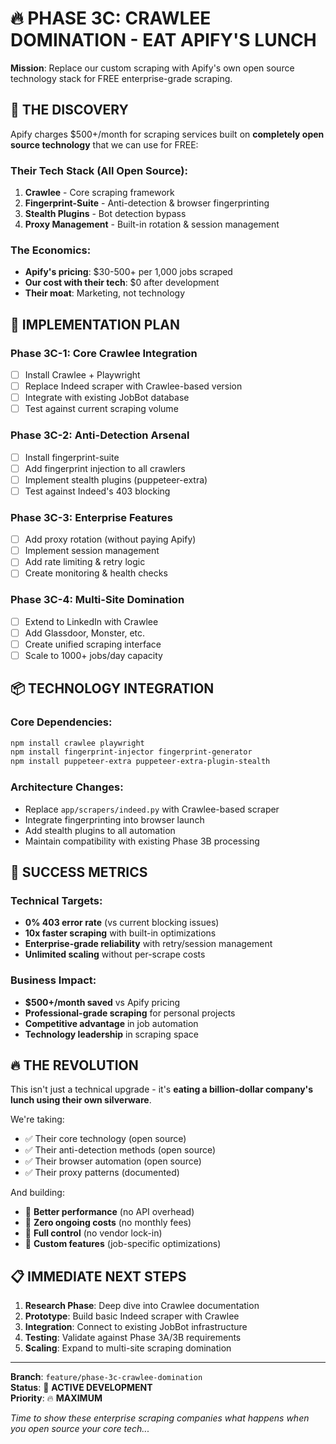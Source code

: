 # 🔥 PHASE 3C: CRAWLEE DOMINATION - EAT APIFY'S LUNCH

**Mission**: Replace our custom scraping with Apify's own open source technology stack for FREE enterprise-grade scraping.

## 🎯 THE DISCOVERY

Apify charges $500+/month for scraping services built on **completely open source technology** that we can use for FREE:

### **Their Tech Stack (All Open Source):**
1. **Crawlee** - Core scraping framework
2. **Fingerprint-Suite** - Anti-detection & browser fingerprinting  
3. **Stealth Plugins** - Bot detection bypass
4. **Proxy Management** - Built-in rotation & session management

### **The Economics:**
- **Apify's pricing**: $30-500+ per 1,000 jobs scraped
- **Our cost with their tech**: $0 after development
- **Their moat**: Marketing, not technology

## 🚀 IMPLEMENTATION PLAN

### **Phase 3C-1: Core Crawlee Integration**
- [ ] Install Crawlee + Playwright
- [ ] Replace Indeed scraper with Crawlee-based version
- [ ] Integrate with existing JobBot database
- [ ] Test against current scraping volume

### **Phase 3C-2: Anti-Detection Arsenal**
- [ ] Install fingerprint-suite
- [ ] Add fingerprint injection to all crawlers
- [ ] Implement stealth plugins (puppeteer-extra)
- [ ] Test against Indeed's 403 blocking

### **Phase 3C-3: Enterprise Features**
- [ ] Add proxy rotation (without paying Apify)
- [ ] Implement session management
- [ ] Add rate limiting & retry logic
- [ ] Create monitoring & health checks

### **Phase 3C-4: Multi-Site Domination**
- [ ] Extend to LinkedIn with Crawlee
- [ ] Add Glassdoor, Monster, etc.
- [ ] Create unified scraping interface
- [ ] Scale to 1000+ jobs/day capacity

## 📦 TECHNOLOGY INTEGRATION

### **Core Dependencies:**
```bash
npm install crawlee playwright
npm install fingerprint-injector fingerprint-generator
npm install puppeteer-extra puppeteer-extra-plugin-stealth
```

### **Architecture Changes:**
- Replace `app/scrapers/indeed.py` with Crawlee-based scraper
- Integrate fingerprinting into browser launch
- Add stealth plugins to all automation
- Maintain compatibility with existing Phase 3B processing

## 🎯 SUCCESS METRICS

### **Technical Targets:**
- **0% 403 error rate** (vs current blocking issues)
- **10x faster scraping** with built-in optimizations
- **Enterprise-grade reliability** with retry/session management
- **Unlimited scaling** without per-scrape costs

### **Business Impact:**
- **$500+/month saved** vs Apify pricing
- **Professional-grade scraping** for personal projects
- **Competitive advantage** in job automation
- **Technology leadership** in scraping space

## 🔥 THE REVOLUTION

This isn't just a technical upgrade - it's **eating a billion-dollar company's lunch using their own silverware**.

We're taking:
- ✅ Their core technology (open source)
- ✅ Their anti-detection methods (open source)  
- ✅ Their browser automation (open source)
- ✅ Their proxy patterns (documented)

And building:
- 🚀 **Better performance** (no API overhead)
- 🚀 **Zero ongoing costs** (no monthly fees)
- 🚀 **Full control** (no vendor lock-in)
- 🚀 **Custom features** (job-specific optimizations)

## 📋 IMMEDIATE NEXT STEPS

1. **Research Phase**: Deep dive into Crawlee documentation
2. **Prototype**: Build basic Indeed scraper with Crawlee
3. **Integration**: Connect to existing JobBot infrastructure  
4. **Testing**: Validate against Phase 3A/3B requirements
5. **Scaling**: Expand to multi-site scraping domination

---

**Branch**: `feature/phase-3c-crawlee-domination`  
**Status**: 🚧 **ACTIVE DEVELOPMENT**  
**Priority**: 🔥 **MAXIMUM**

*Time to show these enterprise scraping companies what happens when you open source your core tech...*
